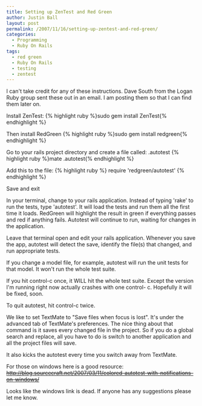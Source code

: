 ```yaml
---
title: Setting up ZenTest and Red Green
author: Justin Ball
layout: post
permalink: /2007/11/16/setting-up-zentest-and-red-green/
categories:
  - Programming
  - Ruby On Rails
tags:
  - red green
  - Ruby On Rails
  - testing
  - zentest
---
```

I can't take credit for any of these instructions.  Dave South from the Logan Ruby group sent these out in an email.  I am posting them so that I can find them later on.

Install ZenTest:
{% highlight ruby %}sudo gem install ZenTest{% endhighlight %}

Then install RedGreen
{% highlight ruby %}sudo gem install redgreen{% endhighlight %}

Go to your rails project directory and create a file called: .autotest
{% highlight ruby %}mate .autotest{% endhighlight %}

Add this to the file:
{% highlight ruby %}
require 'redgreen/autotest'
{% endhighlight %}

Save and exit

In your terminal, change to your rails application. Instead of typing
'rake' to run the tests, type 'autotest'. It will load the tests and
run them all the first time it loads. RedGreen will highlight the
result in green if everything passes and red if anything fails.
Autotest will continue to run, waiting for changes in the application.

Leave that terminal open and edit your rails application. Whenever
you save the app, autotest will detect the save, identify the file(s)
that changed, and run appropriate tests.

If you change a model file, for example, autotest will run the unit
tests for that model. It won't run the whole test suite.

If you hit control-c once, it WILL hit the whole test suite. Except
the version I'm running right now actually crashes with one control-
c. Hopefully it will be fixed, soon.


To quit autotest, hit control-c twice.

We like to set TextMate to "Save files when focus is lost". It's
under the advanced tab of TextMate's preferences. The nice thing
about that command is it saves every changed file in the project. So
if you do a global search and replace, all you have to do is switch
to another application and all the project files will save.

It also kicks the autotest every time you switch away from TextMate.

For those on windows here is a good resource:
<strike>http://blog.sourcecraft.net/2007/03/11/colored-autotest-with-notifications-on-windows/</strike>

Looks like the windows link is dead.  If anyone has any suggestions please let me know.